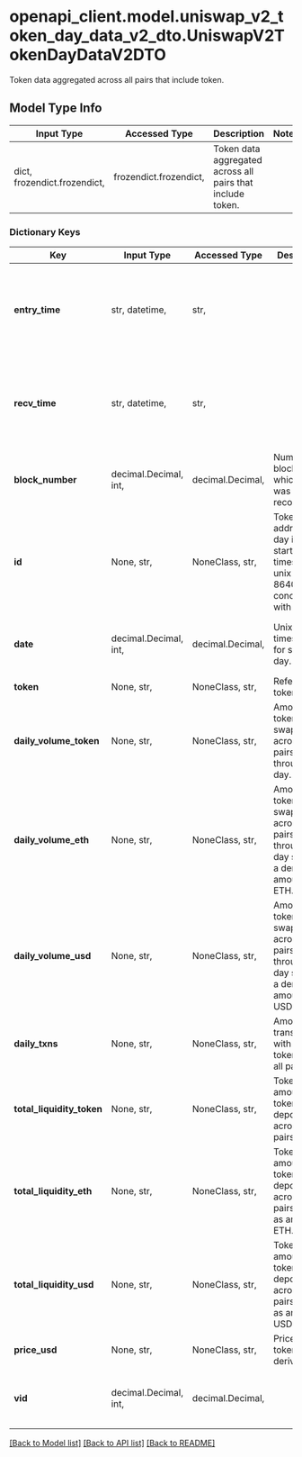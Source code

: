 # openapi_client.model.uniswap_v2_token_day_data_v2_dto.UniswapV2TokenDayDataV2DTO

Token data aggregated across all pairs that include token.

## Model Type Info
Input Type | Accessed Type | Description | Notes
------------ | ------------- | ------------- | -------------
dict, frozendict.frozendict,  | frozendict.frozendict,  | Token data aggregated across all pairs that include token. | 

### Dictionary Keys
Key | Input Type | Accessed Type | Description | Notes
------------ | ------------- | ------------- | ------------- | -------------
**entry_time** | str, datetime,  | str,  |  | [optional] value must conform to RFC-3339 date-time
**recv_time** | str, datetime,  | str,  |  | [optional] value must conform to RFC-3339 date-time
**block_number** | decimal.Decimal, int,  | decimal.Decimal,  | Number of block in which entity was recorded. | [optional] value must be a 64 bit integer
**id** | None, str,  | NoneClass, str,  | Token address and day id (day start timestamp in unix / 86400) concatenated with a dash. | [optional] 
**date** | decimal.Decimal, int,  | decimal.Decimal,  | Unix timestamp for start of day. | [optional] value must be a 32 bit integer
**token** | None, str,  | NoneClass, str,  | Reference to token entity. | [optional] 
**daily_volume_token** | None, str,  | NoneClass, str,  | Amount of token swapped across all pairs throughout day. | [optional] 
**daily_volume_eth** | None, str,  | NoneClass, str,  | Amount of token swapped across all pairs throughout day stored as a derived amount of ETH. | [optional] 
**daily_volume_usd** | None, str,  | NoneClass, str,  | Amount of token swapped across all pairs throughout day stored as a derived amount of USD. | [optional] 
**daily_txns** | None, str,  | NoneClass, str,  | Amount of transactions with this token across all pairs. | [optional] 
**total_liquidity_token** | None, str,  | NoneClass, str,  | Token amount of token deposited across all pairs. | [optional] 
**total_liquidity_eth** | None, str,  | NoneClass, str,  | Token amount of token deposited across all pairs stored as amount of ETH. | [optional] 
**total_liquidity_usd** | None, str,  | NoneClass, str,  | Token amount of token deposited across all pairs stored as amount of USD. | [optional] 
**price_usd** | None, str,  | NoneClass, str,  | Price of token in derived USD. | [optional] 
**vid** | decimal.Decimal, int,  | decimal.Decimal,  |  | [optional] value must be a 64 bit integer

[[Back to Model list]](../../README.md#documentation-for-models) [[Back to API list]](../../README.md#documentation-for-api-endpoints) [[Back to README]](../../README.md)

